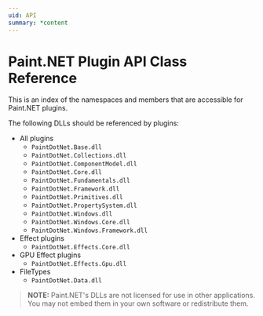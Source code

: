```yaml
---
uid: API
summary: *content
---
```

# Paint.NET Plugin API Class Reference
This is an index of the namespaces and members that are accessible for Paint.NET plugins.

The following DLLs should be referenced by plugins:
- All plugins
  - `PaintDotNet.Base.dll`
  - `PaintDotNet.Collections.dll`
  - `PaintDotNet.ComponentModel.dll`
  - `PaintDotNet.Core.dll`
  - `PaintDotNet.Fundamentals.dll`
  - `PaintDotNet.Framework.dll`
  - `PaintDotNet.Primitives.dll`
  - `PaintDotNet.PropertySystem.dll`
  - `PaintDotNet.Windows.dll`
  - `PaintDotNet.Windows.Core.dll`
  - `PaintDotNet.Windows.Framework.dll`
- Effect plugins
  - `PaintDotNet.Effects.Core.dll`
- GPU Effect plugins
  - `PaintDotNet.Effects.Gpu.dll`
- FileTypes
  - `PaintDotNet.Data.dll`

> **NOTE:** Paint.NET's DLLs are not licensed for use in other applications. You may not embed them in your own software or redistribute them.